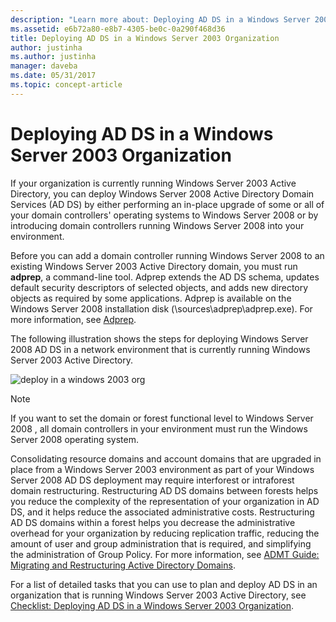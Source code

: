 ```yaml
---
description: "Learn more about: Deploying AD DS in a Windows Server 2003 Organization"
ms.assetid: e6b72a80-e8b7-4305-be0c-0a290f468d36
title: Deploying AD DS in a Windows Server 2003 Organization
author: justinha
ms.author: justinha
manager: daveba
ms.date: 05/31/2017
ms.topic: concept-article
---
```


# Deploying AD DS in a Windows Server 2003 Organization

If your organization is currently running Windows Server 2003 Active Directory, you can deploy  Windows Server 2008  Active Directory Domain Services (AD DS) by either performing an in-place upgrade of some or all of your domain controllers' operating systems to  Windows Server 2008  or by introducing domain controllers running  Windows Server 2008  into your environment.

Before you can add a domain controller running  Windows Server 2008  to an existing Windows Server 2003 Active Directory domain, you must run **adprep**, a command-line tool. Adprep extends the AD DS schema, updates default security descriptors of selected objects, and adds new directory objects as required by some applications. Adprep is available on the  Windows Server 2008  installation disk (\sources\adprep\adprep.exe). For more information, see [Adprep](/previous-versions/windows/it-pro/windows-server-2012-r2-and-2012/cc731728(v=ws.11)).

The following illustration shows the steps for deploying  Windows Server 2008  AD DS in a network environment that is currently running Windows Server 2003 Active Directory.

![deploy in a windows 2003 org](media/Deploying-AD-DS-in-a-Windows-Server-2003-Organization/900c4eee-1119-4a9a-9310-755597428b71.gif)

> [!NOTE]
> If you want to set the domain or forest functional level to  Windows Server 2008 , all domain controllers in your environment must run the  Windows Server 2008  operating system.

Consolidating resource domains and account domains that are upgraded in place from a Windows Server 2003 environment as part of your  Windows Server 2008  AD DS deployment may require interforest or intraforest domain restructuring. Restructuring AD DS domains between forests helps you reduce the complexity of the representation of your organization in AD DS, and it helps reduce the associated administrative costs. Restructuring AD DS domains within a forest helps you decrease the administrative overhead for your organization by reducing replication traffic, reducing the amount of user and group administration that is required, and simplifying the administration of Group Policy. For more information, see [ADMT Guide: Migrating and Restructuring Active Directory Domains](/previous-versions/windows/it-pro/windows-server-2008-r2-and-2008/cc974332(v=ws.10)).

For a list of detailed tasks that you can use to plan and deploy AD DS in an organization that is running Windows Server 2003 Active Directory, see [Checklist: Deploying AD DS in a Windows Server 2003 Organization](/previous-versions/windows/it-pro/windows-server-2008-r2-and-2008/cc771407(v=ws.10)).
